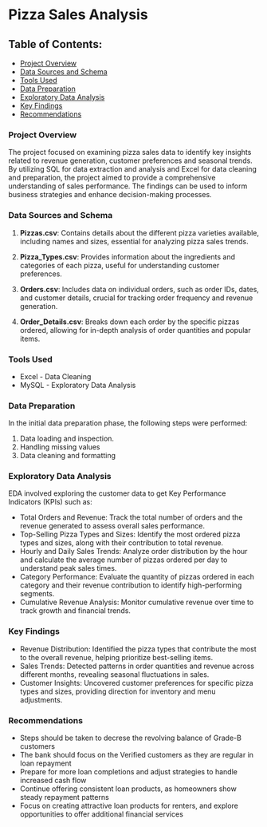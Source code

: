# Pizza Sales Analysis

## Table of Contents:

- [Project Overview](#project-overview)
- [Data Sources and Schema](#data-sources-and=schema)
- [Tools Used](#tools-used)
- [Data Preparation](#data-preparation)
- [Exploratory Data Analysis](#exploratory-data-analysis)
- [Key Findings](#key-findings)
- [Recommendations](#recommendations)

### Project Overview

The project focused on examining pizza sales data to identify key insights related to revenue generation, customer preferences and seasonal trends. By utilizing SQL for data extraction and analysis and Excel for data cleaning and preparation, the project aimed to provide a comprehensive understanding of sales performance. The findings can be used to inform business strategies and enhance decision-making processes.

### Data Sources and Schema

1. **Pizzas.csv**: Contains details about the different pizza varieties available, including names and sizes, essential for analyzing pizza sales trends.

2. **Pizza_Types.csv**: Provides information about the ingredients and categories of each pizza, useful for understanding customer preferences.

3. **Orders.csv**: Includes data on individual orders, such as order IDs, dates, and customer details, crucial for tracking order frequency and revenue generation.

4. **Order_Details.csv**: Breaks down each order by the specific pizzas ordered, allowing for in-depth analysis of order quantities and popular items.


### Tools Used

- Excel - Data Cleaning
- MySQL - Exploratory Data Analysis

### Data Preparation

In the initial data preparation phase, the following steps were performed:
1. Data loading and inspection.
2. Handling missing values
3. Data cleaning and formatting

### Exploratory Data Analysis

EDA involved exploring the customer data to get Key Performance Indicators (KPIs) such as:
- Total Orders and Revenue: Track the total number of orders and the revenue generated to assess overall sales performance.
- Top-Selling Pizza Types and Sizes: Identify the most ordered pizza types and sizes, along with their contribution to total revenue.
- Hourly and Daily Sales Trends: Analyze order distribution by the hour and calculate the average number of pizzas ordered per day to understand peak sales times.
- Category Performance: Evaluate the quantity of pizzas ordered in each category and their revenue contribution to identify high-performing segments.
- Cumulative Revenue Analysis: Monitor cumulative revenue over time to track growth and financial trends.

### Key Findings

- Revenue Distribution: Identified the pizza types that contribute the most to the overall revenue, helping prioritize best-selling items.
- Sales Trends: Detected patterns in order quantities and revenue across different months, revealing seasonal fluctuations in sales.
- Customer Insights: Uncovered customer preferences for specific pizza types and sizes, providing direction for inventory and menu adjustments.

### Recommendations

- Steps should be taken to decrese the revolving balance of Grade-B customers
- The bank should focus on the Verified customers as they are regular in loan repayment
- Prepare for more loan completions and adjust strategies to handle increased cash flow
- Continue offering consistent loan products, as homeowners show steady repayment patterns
- Focus on creating attractive loan products for renters, and explore opportunities to offer additional financial services



 
